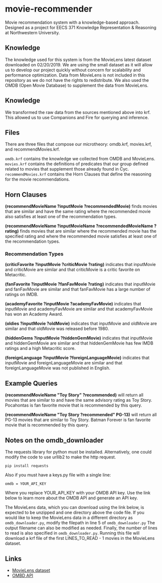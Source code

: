 # movie-recommender

Movie recommendation system with a knowledge-based approach.
Designed as a project for EECS 371 Knowledge Representation &amp; Reasoning at Northwestern University.

## Knowledge

The knowledge used for this system is from the MovieLens latest dataset downloaded on 02/20/2019.
We are using the small dataset as it will allow us to develop our project quickly without concern for scalability and performance optimization.
Data from MovieLens is not included in this repository as we do not have the rights to redistribute.
We also used the OMDB (Open Movie Database) to supplement the data from MovieLens.

## Knowledge

We transformed the raw data from the sources mentioned above into krf.
This allowed us to use Companions and Fire for querying and inference.

## Files

There are three files that compose our microtheory: omdb.krf, movies.krf, and recommendMovies.krf.

`omdb.krf` contains the knowledge we collected from OMDB and MovieLens.
`movies.krf` contains the definitions of predicates that our group defined related to movies that supplement those already found in Cyc.
`recommendMovies.krf` contains the Horn Clauses that define the reasoning for the movie recommendations.


## Horn Clauses

**(recommendMovieName ?inputMovie ?recommendedMovie)** finds movies that are similar and have the same rating where the recommended movie also satisfies at least one of the recommendation types.

**(recommendMovieName ?inputMovieName ?recommendedMovieName ?rating)** finds movies that are similar where the recommended movie has the specified rating and where the recommended movie satisfies at least one of the recommendation types.

### Recommendation Types

**(criticFavorite ?inputMovie ?criticMovie ?rating)** indicates that inputMovie and criticMovie are similar and that criticMovie is a critic favorite on Metacritic.

**(fanFavorite ?inputMovie ?fanFavMovie ?rating)** indicates that inputMovie and fanFavMovie are similar and that fanFavMovie has a large number of ratings on IMDB.

**(academyFavorite ?inputMovie ?academyFavMovie)** indicates that inputMovie and academyFavMovie are similar and that academyFavMovie has won an Academy Award.

**(oldies ?inputMovie ?oldMovie)** indicates that inputMovie and oldMovie are similar and that oldMovie was released before 1980.

**(hiddenGems ?inputMovie ?hiddenGemMovie)** indicates that inputMovie and hiddenGemMovie are similar and that hiddenGemMovie has few IMDB ratings and a high Metacritic score.

**(foreignLanguage ?inputMovie ?foreignLanguageMovie)** indicates that inputMovie and foreignLanguageMovie are similar and that foreignLanguageMovie was not published in English.

## Example Queries

**(recommendMovieName "Toy Story" ?recommended)** will return all movies that are similar to and have the same advisory rating as Toy Story.
Pocahontas is fan favorite movie that is recommended by this query.

**(recommendMovieName "Toy Story ?recommended" PG-13)** will return all PG-13 movies that are similar to Toy Story.
Batman Forever is fan favorite movie that is recommended by this query.

## Notes on the omdb_downloader
The requests library for python must be installed.
Alternatively, one could modify the code to use urllib2 to make the http request.
```
pip install requests
```
Also if you must have a keys.py file with a single line:
```
omdb = YOUR_API_KEY
```
Where you replace YOUR_API_KEY with your OMDB API key.
Use the link below to learn more about the OMDB API and generate an API key.

The MovieLens data, which you can download using the link below, is expected to be unzipped and one directory above the code file.
If you would like to keep the MovieLens data in a different directory as `omdb_downloader.py`, modify the filepath in line 5 of `omdb_downloader.py`
The output filename can also be modified as needed.
Finally, the number of lines to read is also specified in `omdb_downloader.py`.
Running this file will download a krf file of the first LINES_TO_READ - 1 movies in the MovieLens dataset.


## Links

- [MovieLens dataset](http://files.grouplens.org/datasets/movielens/ml-latest-small.zip)
- [OMBD API](http://omdbapi.com)
